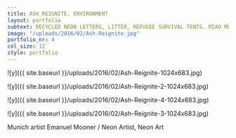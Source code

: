 ```yaml
---
title: ASH REIGNITE, ENVIRONMENT
layout: portfolio
subtext: RECYCLED NEON LETTERS, LITTER, REFUGEE SURVIVAL TENTS. MIAO MÜNCHEN, 2015
image: "/uploads/2016/02/Ash-Reignite.jpg"
portfolio_nr: 4
col_size: 12
style: portfolio
---
```


![y]({{ site.baseurl }}/uploads/2016/02/Ash-Reignite-1024x683.jpg)

![y]({{ site.baseurl }}/uploads/2016/02/Ash-Reignite-2-1024x683.jpg)

![y]({{ site.baseurl }}/uploads/2016/02/Ash-Reignite-4-1024x683.jpg)

![y]({{ site.baseurl }}/uploads/2016/02/Ash-Reignite-3-1024x683.jpg)



Munich artist Emanuel Mooner / Neon Artist, Neon Art